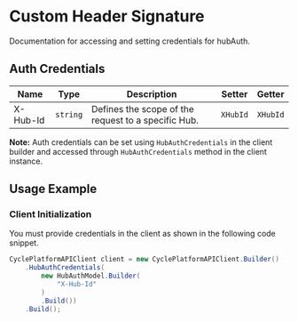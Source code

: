 
# Custom Header Signature



Documentation for accessing and setting credentials for hubAuth.

## Auth Credentials

| Name | Type | Description | Setter | Getter |
|  --- | --- | --- | --- | --- |
| X-Hub-Id | `string` | Defines the scope of the request to a specific Hub. | `XHubId` | `XHubId` |



**Note:** Auth credentials can be set using `HubAuthCredentials` in the client builder and accessed through `HubAuthCredentials` method in the client instance.

## Usage Example

### Client Initialization

You must provide credentials in the client as shown in the following code snippet.

```csharp
CyclePlatformAPIClient client = new CyclePlatformAPIClient.Builder()
    .HubAuthCredentials(
        new HubAuthModel.Builder(
            "X-Hub-Id"
        )
        .Build())
    .Build();
```


